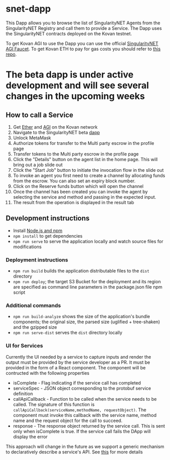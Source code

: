 # snet-dapp

This Dapp allows you to browse the list of SingularityNET Agents from the SingularityNET Registry and call them to provide a Service.
The Dapp uses the SingularityNET contracts deployed on the Kovan testnet.

To get Kovan AGI to use the Dapp you can use the official [SingularityNET AGI Faucet](https://faucet.singularitynet.io/).
To get Kovan ETH to pay for gas costs you should refer to [this repo](https://github.com/kovan-testnet/faucet).

# The beta dapp is under active development and will see several changes in the upcoming weeks
## How to call a Service

1. Get [Ether](https://github.com/kovan-testnet/faucet) and [AGI](https://faucet.singularitynet.io/) on the Kovan network
2. Navigate to the SingularityNET beta [dapp](http://beta.singularitynet.io/)
3. Unlock MetaMask
4. Authorize tokens for transfer to the Multi party escrow in the profile page
5. Transfer tokens to the Multi party escrow in the profile page
6. Click the "Details" button on the agent list in the home page. This will bring out a job slide out
7. Click the "Start Job" button to initiate the invocation flow in the slide out
6. To invoke an agent you first need to create a channel by allocating funds from the escrow. You can also set an expiry block number.
7. Click on the Reserve funds button which will open the channel
8. Once the channel has been created you can invoke the agent by selecting the service and method and passing in the expected input.
9. The result from the operation is displayed in the result tab

## Development instructions
* Install [Node.js and npm](https://nodejs.org/)
* `npm install` to get dependencies
* `npm run serve` to serve the application locally and watch source files for modifications

### Deployment instructions
* `npm run build` builds the application distributable files to the `dist` directory
* `npm run deploy`; the target S3 Bucket for the deployment and its region are specified as command line parameters in the package.json file npm script

### Additional commands
* `npm run build-analyze` shows the size of the application's bundle components; the original size, the parsed size (uglified + tree-shaken) and the gzipped size
* `npm run serve-dist` serves the `dist` directory locally


### UI for Services
Currently the UI needed by a service to capture inputs and render the output must be provided by the service developer as a PR. It must be provided in the form of a React component. The component will be contructed with the following properties
* isComplete - Flag indicating if the service call has completed
* serviceSpec - JSON object corresponding to the protobuf service definition
* callApiCallback - Function to be called when the service needs to be called. The signature of this function is `callApiCallback(serviceName,methodName, requestObject)`. The component must invoke this callback with the service name, method name and the request object for the call to succeed.
* response - The response object returned by the service call. This is sent only when isComplete is true. If the service call fails the DApp will display the error

This approach will change in the future as we support a generic mechanism to declaratively describe a service's API. See [this](https://github.com/singnet/custom-ui-research) for more details



